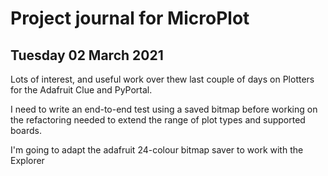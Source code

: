 # Project journal for MicroPlot

## Tuesday 02 March 2021

Lots of interest, and useful work over thew last couple of days on Plotters for the Adafruit Clue and PyPortal.

I need to write an end-to-end test using a saved bitmap before working on the refactoring needed to extend the range 
of plot types and supported boards.

I'm going to adapt the adafruit 24-colour bitmap saver to work with the Explorer

